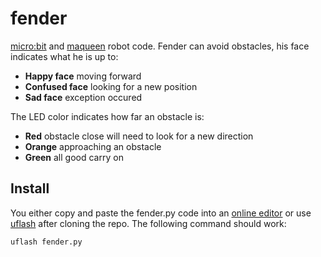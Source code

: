 # fender

[micro:bit](https://www.microbit.org) and [maqueen](https://www.google.com) robot code. Fender can avoid obstacles, his face indicates what he is up to:

* **Happy face** moving forward
* **Confused face** looking for a new position
* **Sad face** exception occured

The LED color indicates how far an obstacle is:

* **Red** obstacle close will need to look for a new direction
* **Orange** approaching an obstacle
* **Green** all good carry on

## Install

You either copy and paste the fender.py code into an [online editor](https://python.microbit.org/v/1.1) or use [uflash](https://github.com/ntoll/uflash) after cloning the repo. The following command should work:

```
uflash fender.py
```